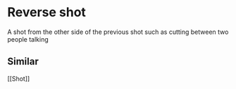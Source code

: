 # Reverse shot
A shot from the other side of the previous shot such as cutting between two people talking
## Similar
[[Shot]]